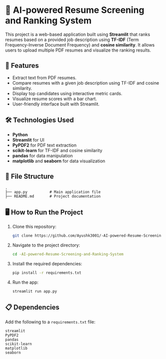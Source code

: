 
# 📄 AI-powered Resume Screening and Ranking System

This project is a web-based application built using **Streamlit** that ranks resumes based on a provided job description using **TF-IDF** (Term Frequency-Inverse Document Frequency) and **cosine similarity**. It allows users to upload multiple PDF resumes and visualize the ranking results.

## 🚀 Features
- Extract text from PDF resumes.
- Compare resumes with a given job description using TF-IDF and cosine similarity.
- Display top candidates using interactive metric cards.
- Visualize resume scores with a bar chart.
- User-friendly interface built with Streamlit.

## 🛠 Technologies Used
- **Python**  
- **Streamlit** for UI  
- **PyPDF2** for PDF text extraction  
- **scikit-learn** for TF-IDF and cosine similarity  
- **pandas** for data manipulation  
- **matplotlib** and **seaborn** for data visualization  

## 📂 File Structure
```
.
├── app.py          # Main application file
├── README.md       # Project documentation
```

## 🖥️ How to Run the Project
1. Clone this repository:
   ```bash
   git clone https://github.com/Ayushk3001/-AI-powered-Resume-Screening-and-Ranking-System
   ```
2. Navigate to the project directory:
   ```bash
   cd -AI-powered-Resume-Screening-and-Ranking-System
   ```
3. Install the required dependencies:
   ```bash
   pip install -r requirements.txt
   ```
4. Run the app:
   ```bash
   streamlit run app.py
   ```

## 📋 Dependencies
Add the following to a `requirements.txt` file:
```
streamlit
PyPDF2
pandas
scikit-learn
matplotlib
seaborn
```
